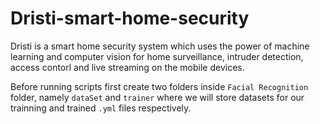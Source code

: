 # Dristi-smart-home-security
Dristi is a smart home security system which uses the power of machine learning and computer vision for home surveillance, intruder detection, access contorl and live streaming on the mobile devices.

Before running scripts first create two folders inside `Facial Recognition` folder, namely `dataSet` and `trainer` where we will store datasets for our trainning and trained `.yml` files respectively.
